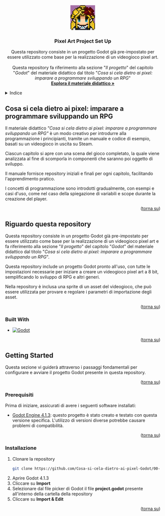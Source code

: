 <a id="readme-top"></a>

<!-- PROJECT LOGO -->
<br />
<div align="center">
  <a href="https://github.com/github_username/repo_name">
    <img src="readme/logo.jpg" alt="Logo" width="80" height="80">
  </a>

<h3 align="center">Pixel Art Project Set Up</h3>

  <p align="center">
    Questa repository consiste in un progetto Godot già pre-impostato per essere utilizzato come base per la realizzazione di un videogioco pixel art.
    <br />
    <br />
    Questa repository fa riferimento alla sezione "<em>Il progetto</em>" del capitolo "<em>Godot</em>" del materiale didattico dal titolo "<em>Cosa si cela dietro ai pixel: imparare a programmare sviluppando un RPG</em>"
    <br />
    <a href="https://github.com/CarlinoCalogero/cosa-si-cela-dietro-ai-pixel.git"><strong>Esplora il materiale didattico »</strong></a>
  </p>
</div>

<!-- TABLE OF CONTENTS -->
<details>
  <summary>Indice</summary>
  <ol>
    <li>
      <a href="#cosa-si-cela-dietro-ai-pixel-imparare-a-programmare-sviluppando-un-rpg">Cosa si cela dietro ai pixel: imparare a programmare sviluppando un RPG</a>
    </li>
    <li>
      <a href="#riguardo-questa-repository">Riguardo questa repository</a>
      <ul>
        <li><a href="#built-with">Built With</a></li>
      </ul>
    </li>
    <li>
      <a href="#getting-started">Getting Started</a>
      <ul>
        <li><a href="#prerequisiti">Prerequisiti</a></li>
        <li><a href="#installazione">Installazione</a></li>
      </ul>
    </li>
  </ol>
</details>



<!-- ABOUT THE PROJECT -->
## Cosa si cela dietro ai pixel: imparare a programmare sviluppando un RPG
Il materiale didattico *"Cosa si cela dietro ai pixel: imparare a programmare sviluppando un RPG"* è un modo creativo per introdurre alla programmazione i principianti, tramite un manuale e codice di esempio, basati su un videogioco in uscita su Steam.

Ciascun capitolo si apre con una scena del gioco completato, la quale viene analizzata al fine di scomporla in componenti che saranno poi oggetto di sviluppo.

Il manuale fornisce repository iniziali e finali per ogni capitolo, facilitando l'apprendimento pratico. 

I concetti di programmazione sono introdotti gradualmente, con esempi e casi d'uso, come nel caso della spiegazione di variabili e scope durante la creazione del player.

<p align="right">(<a href="#readme-top">torna su</a>)</p>

## Riguardo questa repository
Questa repository consiste in un progetto Godot già pre-impostato per essere utilizzato come base per la realizzazione di un videogioco pixel art e fa riferimento alla sezione "*Il progetto*" del capitolo "*Godot*" del materiale didattico dal titolo "*Cosa si cela dietro ai pixel: imparare a programmare sviluppando un RPG*".

Questa repository include un progetto Godot pronto all'uso, con tutte le impostazioni necessarie per iniziare a creare un videogioco pixel art a 8 bit, semplificando lo sviluppo di RPG e altri generi.

Nella repository è inclusa una sprite di un asset del videogioco, che può essere utilizzata per provare e regolare i parametri di importazione degli asset.

<p align="right">(<a href="#readme-top">torna su</a>)</p>

### Built With
* [![Godot][Godot]][Godot-url]

<p align="right">(<a href="#readme-top">torna su</a>)</p>

<!-- GETTING STARTED -->
## Getting Started
Questa sezione vi guiderà attraverso i passaggi fondamentali per configurare e avviare il progetto Godot presente in questa repository.

<p align="right">(<a href="#readme-top">torna su</a>)</p>

### Prerequisiti
Prima di iniziare, assicurati di avere i seguenti software installati:
* [Godot Engine 4.1.3](https://godotengine.org/download/archive/4.1.3-stable/): questo progetto è stato creato e testato con questa versione specifica. L'utilizzo di versioni diverse potrebbe causare problemi di compatibilità.

<p align="right">(<a href="#readme-top">torna su</a>)</p>

### Installazione
1. Clonare la repository
   ```sh
   git clone https://github.com/Cosa-si-cela-dietro-ai-pixel-Godot/00-pixel-art-godot-project-set-up.git
   ```
2. Aprire Godot 4.1.3
3. Cliccare su **Import**
4. Selezionare dal file picker di Godot il file **project.godot** presente all'interno della cartella della repository
5. Cliccare su **Import & Edit**

<p align="right">(<a href="#readme-top">torna su</a>)</p>

<!-- MARKDOWN LINKS & IMAGES -->
<!-- https://www.markdownguide.org/basic-syntax/#reference-style-links -->
[Godot]: https://img.shields.io/badge/Godot%20Engine%204.1.3-20232A?style=for-the-badge&logo=godotengine
[Godot-url]: https://godotengine.org/
